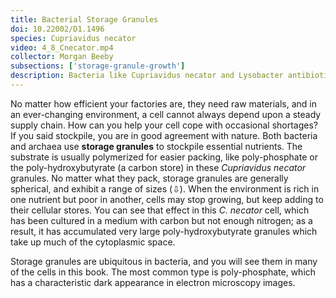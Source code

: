 ```yaml
---
title: Bacterial Storage Granules
doi: 10.22002/D1.1496
species: Cupriavidus necator
video: 4_8_Cnecator.mp4
collector: Morgan Beeby
subsections: ['storage-granule-growth']
description: Bacteria like Cupriavidus necator and Lysobacter antibioticus stockpile nutrients like phosphate or carbon in storage granules
---
```


No matter how efficient your factories are, they need raw materials, and in an ever-changing environment, a cell cannot always depend upon a steady supply chain. How can you help your cell cope with occasional shortages? If you said stockpile, you are in good agreement with nature. Both bacteria and archaea use **storage granules** to stockpile essential nutrients. The substrate is usually polymerized for easier packing, like poly-phosphate or the poly-hydroxybutyrate (a carbon store) in these *Cupriavidus necator* granules. No matter what they pack, storage granules are generally spherical, and exhibit a range of sizes (⇩). When the environment is rich in one nutrient but poor in another, cells may stop growing, but keep adding to their cellular stores. You can see that effect in this *C. necator* cell, which has been cultured in a medium with carbon but not enough nitrogen; as a result, it has accumulated very large poly-hydroxybutyrate granules which take up much of the cytoplasmic space.

Storage granules are ubiquitous in bacteria, and you will see them in many of the cells in this book. The most common type is poly-phosphate, which has a characteristic dark appearance in electron microscopy images.

